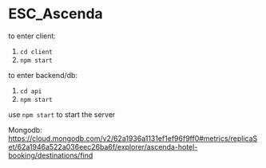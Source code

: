 # ESC_Ascenda

to enter client: 
1. `cd client`
2. `npm start`

to enter backend/db:
1. `cd api`
2. `npm start`

use `npm start` to start the server

Mongodb:
https://cloud.mongodb.com/v2/62a1936a1131ef1ef96f9ff0#metrics/replicaSet/62a1946a522a036eec26ba6f/explorer/ascenda-hotel-booking/destinations/find 
